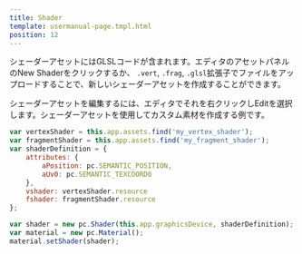 ```yaml
---
title: Shader
template: usermanual-page.tmpl.html
position: 12
---
```


シェーダーアセットにはGLSLコードが含まれます。エディタのアセットパネルのNew Shaderをクリックするか、 ```.vert```, ```.frag```, ```.glsl```拡張子でファイルをアップロードすることで、新しいシェーダーアセットを作成することができます。

シェーダーアセットを編集するには、エディタでそれを右クリックしEditを選択します。シェーダーアセットを使用してカスタム素材を作成する例です。

```javascript
var vertexShader = this.app.assets.find('my_vertex_shader');
var fragmentShader = this.app.assets.find('my_fragment_shader');
var shaderDefinition = {
    attributes: {
        aPosition: pc.SEMANTIC_POSITION,
        aUv0: pc.SEMANTIC_TEXCOORD0
    },
    vshader: vertexShader.resource
    fshader: fragmentShader.resource
};

var shader = new pc.Shader(this.app.graphicsDevice, shaderDefinition);
var material = new pc.Material();
material.setShader(shader);
```

